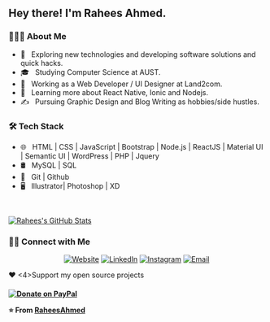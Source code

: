 

<!--
**RaheesAhmed/RaheesAhmed** is a ✨ _special_ ✨ repository because its `README.md` (this file) appears on your GitHub profile.

Here are some ideas to get you started:

- 🔭 I’m currently working on ...
- 🌱 I’m currently learning ...
- 👯 I’m looking to collaborate on ...
- 🤔 I’m looking for help with ...
- 💬 Ask me about ...
- 📫 How to reach me: ...
- 😄 Pronouns: ...
- ⚡ Fun fact: ...
-->

<h2> Hey there! I'm Rahees Ahmed.</h2>

<h3> 👨🏻‍💻 About Me </h3>

- 🤔 &nbsp; Exploring new technologies and developing software solutions and quick hacks.
- 🎓 &nbsp; Studying Computer Science at AUST.
- 💼 &nbsp; Working as a Web Developer / UI Designer at Land2com.
- 🌱 &nbsp; Learning more about React Native, Ionic and Nodejs.
- ✍️ &nbsp; Pursuing Graphic Design and Blog Writing as hobbies/side hustles.

<h3>🛠 Tech Stack</h3>

- 🌐 &nbsp; HTML | CSS | JavaScript | Bootstrap | Node.js | ReactJS | Material UI | Semantic UI | WordPress | PHP | Jquery 
- 🛢 &nbsp; MySQL | SQL
- 🔧 &nbsp; Git | Github
- 🖥 &nbsp; Illustrator| Photoshop | XD 

<br/>



[![Rahees's GitHub Stats](https://github-readme-stats.vercel.app/api?username=RaheesAhmed&show_icons=true)](https://github.com/RaheesAhmed)


<h3> 🤝🏻 Connect with Me </h3>

<p align="center">
<a href="http://rahees-ahmed.netlify.app/"><img alt="Website" src="https://img.shields.io/static/v1?logo=google-chrome&label=Website&message=Visit%20Now&color=yellow"></a>
<a href="https://www.linkedin.com/in/rahees-ahmed-261a23122/"><img alt="LinkedIn" src="https://img.shields.io/static/v1?logo=linkedin&label=LinkedIn&message=Connect%20Now&color=blue"></a>
<a href="https://www.instagram.com/rahees_writes/"><img alt="Instagram" src="https://img.shields.io/static/v1?logo=instagram&label=Instagram&message=Follow%20Now&color=red"></a>
<a href="mailto:raheesahmed256@gmail.com"><img alt="Email" src="https://img.shields.io/static/v1?logo=envlope&label=Mail&message=Contact%20Now&color=green"></a>
</p>


❤️ <4>Support my open source projects<h4>

[![Donate on PayPal](https://img.shields.io/badge/--paypal?label=PayPal&logo=PayPal&style=social)](https://www.paypal.me/raheesahmed)

⭐️ From [RaheesAhmed](https://github.com/RaheesAhmed)
